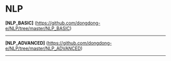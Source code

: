 # **NLP**

**[NLP_BASIC]** (https://github.com/dongdong-e/NLP/tree/master/NLP_BASIC)

---

**[NLP_ADVANCED]** (https://github.com/dongdong-e/NLP/tree/master/NLP_ADVANCED)

---
